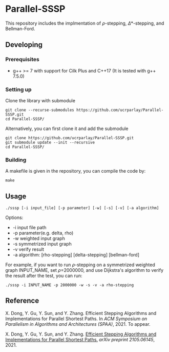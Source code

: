 Parallel-SSSP 
====================== 

This repository includes the implmentation of $\rho$-stepping, $\Delta$\*-stepping, and Bellman-Ford. 

## Developing 

### Prerequisites 
* g++ &gt;= 7 with support for Cilk Plus and C++17 (It is tested with g++ 7.5.0) 

### Setting up 
Clone the library with submodule 
```shell
git clone --recurse-submodules https://github.com/ucrparlay/Parallel-SSSP.git 
cd Parallel-SSSP/ 
```

Alternatively, you can first clone it and add the submodule 
```shell
git clone https://github.com/ucrparlay/Parallel-SSSP.git 
git submodule update --init --recursive 
cd Parallel-SSSP/ 
```

### Building
A makefile is given in the repository, you can compile the code by: 
```shell
make 
```

## Usage
```shell
./sssp [-i input_file] [-p parameter] [-w] [-s] [-v] [-a algorithm] 
```
Options: 
* -i input file path 
* -p parameter(e.g. delta, rho) 
* -w weighted input graph 
* -s symmetrized input graph 
* -v verify result 
* -a algorithm: [rho-stepping] [delta-stepping] [bellman-ford] 

For example, if you want to run $\rho$-stepping on a symmetrized weighted graph INPUT_NAME, set
$\rho$=2000000, and use Dijkstra's algorithm to verify the result after the test, you can run: 
```shell
./sssp -i INPUT_NAME -p 2000000 -w -s -v -a rho-stepping
```

## Reference 
X. Dong, Y. Gu, Y. Sun, and Y. Zhang. Efficient Stepping Algorithms and Implementations for Parallel Shortest Paths. In *ACM Symposium on Parallelism in Algorithms and Architectures (SPAA)*, 2021. 
To appear. 

X. Dong, Y. Gu, Y. Sun, and Y. Zhang. [Efficient Stepping Algorithms and Implementations for Parallel Shortest Paths.](https://arxiv.org/abs/2105.06145) *arXiv preprint 2105.06145*, 2021. 
